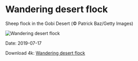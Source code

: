 # Wandering desert flock

Sheep flock in the Gobi Desert (© Patrick Baz/Getty Images)

![Wandering desert flock](https://bing.com/th?id=OHR.GobiSheep_EN-US3908203180_UHD.jpg&rf=LaDigue_UHD.jpg&pid=hp&w=1024&h=576)

Date: 2019-07-17

Download 4k: [Wandering desert flock](https://bing.com/th?id=OHR.GobiSheep_EN-US3908203180_UHD.jpg&rf=LaDigue_UHD.jpg&pid=hp&w=3840&h=2160)

